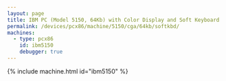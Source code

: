 ```yaml
---
layout: page
title: IBM PC (Model 5150, 64Kb) with Color Display and Soft Keyboard
permalink: /devices/pcx86/machine/5150/cga/64kb/softkbd/
machines:
  - type: pcx86
    id: ibm5150
    debugger: true
---
```


{% include machine.html id="ibm5150" %}

